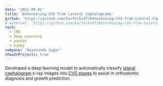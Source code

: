 ```yaml
---
date: '2021-09-01'
title: 'Determining CVS from Lateral Cephalograms'
github: 'https://github.com/karthikcd7/Determining-CVS-from-Lateral-Cephalograms'
# external: 'https://github.com/karthikcd7/Determining-CVS-from-Lateral-Cephalograms'
tech:
  - CNN
  - Deep Learning
  - pandas
  - numpy
company: 'Dayananda Sagar'
showInProjects: true
---
```


Developed a deep learning model to automatically classify [lateral cephalogram](https://www.dentalprotection.org/uk/articles/a-beginners-guide-to-lateral-cephalometric-radiographs) x-ray images into [CVS stages](https://www.sciencedirect.com/science/article/abs/pii/S1073874605000216#:~:text=The%20new%20clinically%20improved%20CVM,occurs%20between%20CS3%20and%20CS4)  to assist in orthodontic diagnosis and growth prediction.
